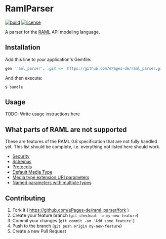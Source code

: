# RamlParser

[![build](https://img.shields.io/travis/ePages-de/raml_parser/develop.svg)](https://travis-ci.org/ePages-de/raml_parser)
[![license](http://img.shields.io/badge/license-MIT-lightgrey.svg)](http://opensource.org/licenses/MIT)

A parser for the [RAML](http://raml.org/) API modeling language.

## Installation

Add this line to your application's Gemfile:

```ruby
gem 'raml_parser', :git => 'https://github.com/ePages-de/raml_parser.git', :branch => 'master'
```

And then execute:

    $ bundle

## Usage

TODO: Write usage instructions here

## What parts of RAML are not supported

These are features of the RAML 0.8 specification that are not fully handled yet. This list should be complete, i.e. everything not listed here should work.

* [Security](http://raml.org/spec.html#security)
* [Schemas](http://raml.org/spec.html#schemas)
* [Protocols](http://raml.org/spec.html#protocols)
* [Default Media Type](http://raml.org/spec.html#default-media-type)
* [Media type extension URI parameters](http://raml.org/spec.html#template-uris-and-uri-parameters)
* [Named parameters with multiple types](http://raml.org/spec.html#named-parameters-with-multiple-types)

## Contributing

1. Fork it ( https://github.com/ePages-de/raml_parser/fork )
2. Create your feature branch (`git checkout -b my-new-feature`)
3. Commit your changes (`git commit -am 'Add some feature'`)
4. Push to the branch (`git push origin my-new-feature`)
5. Create a new Pull Request

